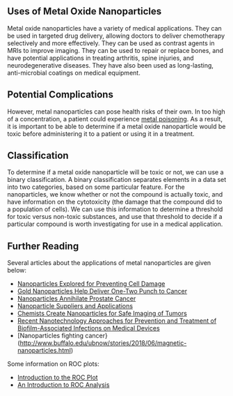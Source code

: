 ## Uses of Metal Oxide Nanoparticles

Metal oxide nanoparticles have a variety of medical applications. They can be used in targeted drug delivery, allowing doctors to deliver
chemotherapy selectively and more effectively. They can be used as contrast agents in MRIs to improve imaging. They can be used to repair
or replace bones, and have potential applications in treating arthritis, spine injuries, and neurodegenerative diseases. They have also
been used as long-lasting, anti-microbial coatings on medical equipment.

## Potential Complications

However, metal nanoparticles can pose health risks of their own. In too high of a concentration, a patient could experience [metal 
poisoning](https://en.wikipedia.org/wiki/Metal_toxicity). As a result, it is important to be able to determine if a metal oxide
nanoparticle would be toxic before administering it to a patient or using it in a treatment.

## Classification

To determine if a metal oxide nanoparticle will be toxic or not, we can use a binary classification. A binary classification separates
elements in a data set into two categories, based on some particular feature. For the nanoparticles, we know whether or not the compound
is actually toxic, and have information on the cytotoxicity (the damage that the compound did to a population of cells). We can use this
information to determine a threshold for toxic versus non-toxic substances, and use that threshold to decide if a particular compound is 
worth investigating for use in a medical application.

## Further Reading

Several articles about the applications of metal nanoparticles are given below:

* [Nanoparticles Explored for Preventing Cell Damage](https://www.livescience.com/9672-nanoparticles-explored-preventing-cell-damage.html)
* [Gold Nanoparticles Help Deliver One-Two Punch to Cancer](https://www.sciencedaily.com/releases/2016/11/161108085901.htm)
* [Nanoparticles Annihilate Prostate Cancer](https://www.scientificamerican.com/article/nanoparticles-annihilate/)
* [Nanoparticle Suppliers and Applications](http://www.azonano.com/article.aspx?ArticleID=4280)
* [Chemists Create Nanoparticles for Safe Imaging of Tumors](https://phys.org/news/2017-03-chemists-nanoparticles-safe-imaging-tumors.html)
* [Recent Nanotechnology Approaches for Prevention and Treatment of Biofilm-Associated Infections on Medical Devices](https://www.hindawi.com/journals/bmri/2016/1851242/)
* [Nanoparticles fighting cancer} (http://www.buffalo.edu/ubnow/stories/2018/06/magnetic-nanoparticles.html)

Some information on ROC plots:
* [Introduction to the ROC Plot](https://classeval.wordpress.com/introduction/introduction-to-the-roc-receiver-operating-characteristics-plot/)
* [An Introduction to ROC Analysis](https://ccrma.stanford.edu/workshops/mir2009/references/ROCintro.pdf)

